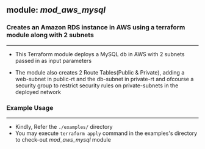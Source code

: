 ## module: _mod_aws_mysql_

### Creates an Amazon RDS instance in AWS using a terraform module along with 2 subnets
----------------------------------------------------------------------------------------

* This Terraform module deploys a MySQL db in AWS with 2 subnets passed in as input parameters

* The module also creates 2 Route Tables(Public & Private), adding a web-subnet in public-rt and the db-subnet in private-rt and ofcourse a  security group to restrict security rules on private-subnets in the deployed network

### Example Usage
------------------

* Kindly, Refer the `./examples/` directory
* You may execute `terraform apply` command in the examples's directory to check-out _mod_aws_mysql_ module